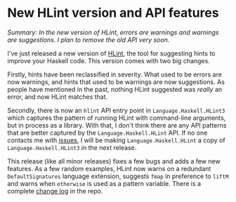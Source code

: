 # New HLint version and API features

_Summary: In the new version of HLint, errors are warnings and warnings are suggestions. I plan to remove the old API very soon._

I've just released a new version of [HLint](https://github.com/ndmitchell/hlint), the tool for suggesting hints to improve your Haskell code. This version comes with two big changes.

Firstly, hints have been reclassified in severity. What used to be errors are now warnings, and hints that used to be warnings are now suggestions. As people have mentioned in the past, nothing HLint suggested was _really_ an error, and now HLint matches that.

Secondly, there is now an `hlint` API entry point in `Language.Haskell.HLint3` which captures the pattern of running HLint with command-line arguments, but in process as a library. With that, I don't think there are any API patterns that are better captured by the `Language.Haskell.HLint` API. If no one contacts me with [issues](https://github.com/ndmitchell/hlint/issues), I will be making `Language.Haskell.HLint` a copy of `Language.Haskell.HLint3` in the next release.

This release (like all minor releases) fixes a few bugs and adds a few new features. As a few random examples, HLint now warns on a redundant `DefaultSignatures` language extension, suggests `fmap` in preference to `liftM` and warns when `otherwise` is used as a pattern variable. There is a complete [change log](https://github.com/ndmitchell/hlint/blob/master/CHANGES.txt) in the repo.
 